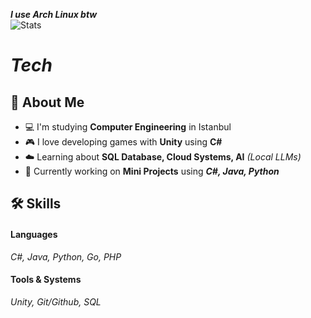 
***I use **Arch Linux** btw***  
 ![Stats](https://github-readme-stats.vercel.app/api?username=Tech-06&show_icons=true&theme=dark)
# ***Tech***
## 🚀 About Me
- 💻 I'm studying **Computer Engineering** in Istanbul  
- 🎮 I love developing games with **Unity** using **C#**  
- ☁️ Learning about **SQL Database, Cloud Systems, AI** *(Local LLMs)*
- 🌱 Currently working on **Mini Projects** using ***C#, Java, Python***
## 🛠 Skills

#### **Languages**
*C#, Java, Python, Go, PHP*

#### **Tools & Systems**
*Unity, Git/Github, SQL*
